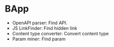 # BApp

- OpenAPI parser: Find API.
- JS LinkFinder: Find hidden link
- Content type converter: Convert content type
- Param miner: Find param
